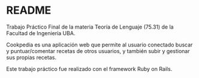 # README

Trabajo Práctico Final de la materia Teoría de Lenguaje (75.31) de la Facultad de Ingeniería UBA.

Cookpedia es una aplicación web que permite al usuario conectado buscar y puntuar/comentar recetas de otros usuarios, y también subir y gestionar sus propias recetas.

Este trabajo práctico fue realizado con el framework Ruby on Rails.

